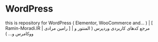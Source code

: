 # WordPress
this is repository for WordPress ( Elementor, WooCommerce and... ) | [ Ramin-Moradi.IR | رامین مرادی ] | مرجع کدهای کاربردی وردپرس ( المنتور و ووکامرس و... )
